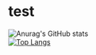 # test
![Anurag's GitHub stats](https://github-readme-stats.vercel.app/api?username=OmarMAARAF&count_private=true&theme=synthwave&show_icons=true)<br>
[![Top Langs](https://github-readme-stats.vercel.app/api/top-langs/?username=anuraghazra&layout=compact)](https://github.com/anuraghazra/github-readme-stats)

